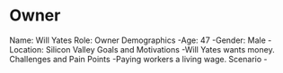# Owner
Name: Will Yates
Role: Owner
Demographics 
    -Age: 47
    -Gender: Male
    -Location: Silicon Valley
Goals and Motivations
    -Will Yates wants money.
Challenges and Pain Points
    -Paying workers a living wage.
Scenario
    -